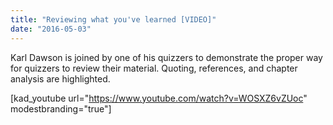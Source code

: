 ```yaml
---
title: "Reviewing what you've learned [VIDEO]"
date: "2016-05-03"
---
```


Karl Dawson is joined by one of his quizzers to demonstrate the proper way for quizzers to review their material. Quoting, references, and chapter analysis are highlighted.

\[kad\_youtube url="https://www.youtube.com/watch?v=WOSXZ6vZUoc" modestbranding="true"\]
